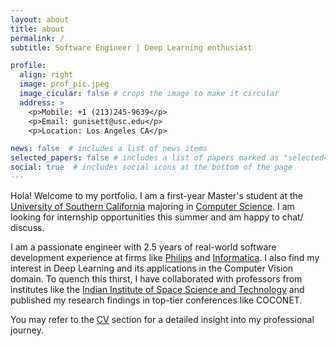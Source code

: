 ```yaml
---
layout: about
title: about
permalink: /
subtitle: Software Engineer | Deep Learning enthusiast

profile:
  align: right
  image: prof_pic.jpeg
  image_cicular: false # crops the image to make it circular
  address: >
    <p>Mobile: +1 (213)245-9639</p>
    <p>Email: gunisett@usc.edu</p>
    <p>Location: Los Angeles CA</p>

news: false  # includes a list of news items
selected_papers: false # includes a list of papers marked as "selected={true}"
social: true  # includes social icons at the bottom of the page
---
```


Hola! Welcome to my portfolio. I am a first-year Master's student at the [University of Southern California](http://usc.edu) majoring in [Computer Science](https://www.cs.usc.edu/academic-programs/masters/computer-science-general/). I am looking for internship opportunities this summer and am happy to chat/ discuss.

I am a passionate engineer with 2.5 years of real-world software development experience at firms like [Philips](https://www.philips.com/global) and [Informatica](https://www.informatica.com/). I also find my interest in Deep Learning and its applications in the Computer Vision domain. To quench this thirst, I have collaborated with professors from institutes like the [Indian Institute of Space Science and Technology](https://www.iist.ac.in/) and published my research findings in top-tier conferences like COCONET. 

You may refer to the [CV](/cv/) section for a detailed insight into my professional journey. 